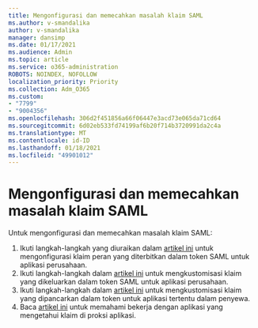 ```yaml
---
title: Mengonfigurasi dan memecahkan masalah klaim SAML
ms.author: v-smandalika
author: v-smandalika
manager: dansimp
ms.date: 01/17/2021
ms.audience: Admin
ms.topic: article
ms.service: o365-administration
ROBOTS: NOINDEX, NOFOLLOW
localization_priority: Priority
ms.collection: Adm_O365
ms.custom:
- "7799"
- "9004356"
ms.openlocfilehash: 306d2f451856a66f06447e3acd73e065da71cd64
ms.sourcegitcommit: 6d02eb533fd74199af6b20f714b3720991da2c4a
ms.translationtype: MT
ms.contentlocale: id-ID
ms.lasthandoff: 01/18/2021
ms.locfileid: "49901012"
---
```

# <a name="configure-and-troubleshoot-saml-claims"></a>Mengonfigurasi dan memecahkan masalah klaim SAML

Untuk mengonfigurasi dan memecahkan masalah klaim SAML:

1. Ikuti langkah-langkah yang diuraikan dalam [artikel ini](https://docs.microsoft.com/azure/active-directory/develop/active-directory-enterprise-app-role-management) untuk mengonfigurasi klaim peran yang diterbitkan dalam token SAML untuk aplikasi perusahaan.
2. Ikuti langkah-langkah dalam [artikel ini](https://docs.microsoft.com/azure/active-directory/develop/active-directory-saml-claims-customization) untuk mengkustomisasi klaim yang dikeluarkan dalam token SAML untuk aplikasi perusahaan.
3. Ikuti langkah-langkah dalam [artikel ini](https://docs.microsoft.com/azure/active-directory/develop/active-directory-claims-mapping) untuk mengkustomisasi klaim yang dipancarkan dalam token untuk aplikasi tertentu dalam penyewa.
4. Baca [artikel ini](https://docs.microsoft.com/azure/active-directory/manage-apps/application-proxy-configure-for-claims-aware-applications) untuk memahami bekerja dengan aplikasi yang mengetahui klaim di proksi aplikasi.